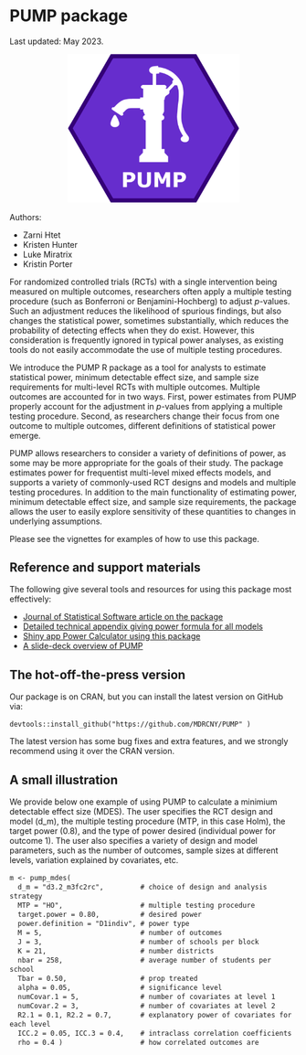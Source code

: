 # PUMP package

Last updated: May 2023.

<center><img src="man/figures/pump_icon.png" alt="PUMP icon" width="300"/></center>

Authors:

- Zarni Htet
- Kristen Hunter
- Luke Miratrix
- Kristin Porter

For randomized controlled trials (RCTs) with a single intervention being measured on multiple outcomes, researchers often apply a multiple testing procedure (such as Bonferroni or Benjamini-Hochberg) to adjust $p$-values.
Such an adjustment reduces the likelihood of spurious findings, but also changes the statistical power, sometimes substantially, which reduces the probability of detecting effects when they do exist.
However, this consideration is frequently ignored in typical power analyses, as existing tools do not easily accommodate the use of multiple testing procedures.

We introduce the PUMP R package as a tool for analysts to estimate statistical power, minimum detectable effect size, and sample size requirements for multi-level RCTs with multiple outcomes.
Multiple outcomes are accounted for in two ways.
First, power estimates from PUMP properly account for the adjustment in $p$-values from applying a multiple testing procedure.
Second, as researchers change their focus from one outcome to multiple outcomes, different definitions of statistical power emerge.

PUMP allows researchers to consider a variety of definitions of power, as some may be more appropriate for the goals of their study.
The package estimates power for frequentist multi-level mixed effects models, and supports a variety of commonly-used RCT designs and models and multiple testing procedures.
In addition to the main functionality of estimating power, minimum detectable effect size, and sample size requirements, the package allows the user to easily explore sensitivity of these quantities to changes in underlying assumptions.

Please see the vignettes for examples of how to use this package.

## Reference and support materials

The following give several tools and resources for using this package most effectively:

- [Journal of Statistical Software article on the package](https://www.jstatsoft.org/article/view/v108i06)
- [Detailed technical appendix giving power formula for all models](https://www.jstatsoft.org/index.php/jss/article/view/v108i06/4541)
- [Shiny app Power Calculator using this package](https://public.mdrc.org/pump/)
- [A slide-deck overview of PUMP](https://github.com/kristenbhunter/presentations/tree/master/NCI2022)


## The hot-off-the-press version

Our package is on CRAN, but you can install the latest version on GitHub via:

```
devtools::install_github("https://github.com/MDRCNY/PUMP" )
```

The latest version has some bug fixes and extra features, and we strongly recommend using it over the CRAN version.


## A small illustration
We provide below one example of using PUMP to calculate a minimium detectable effect size (MDES).
The user specifies the RCT design and model (d_m), the multiple testing procedure (MTP, in this case Holm),
the target power (0.8), and the type of power desired (individual power for outcome 1).
The user also specifies a variety of design and model parameters, such as the number of outcomes, sample sizes at different levels, variation explained by covariates, etc.

```
m <- pump_mdes(
  d_m = "d3.2_m3fc2rc",         # choice of design and analysis strategy
  MTP = "HO",                   # multiple testing procedure
  target.power = 0.80,          # desired power
  power.definition = "D1indiv", # power type
  M = 5,                        # number of outcomes
  J = 3,                        # number of schools per block
  K = 21,                       # number districts
  nbar = 258,                   # average number of students per school
  Tbar = 0.50,                  # prop treated
  alpha = 0.05,                 # significance level
  numCovar.1 = 5,               # number of covariates at level 1
  numCovar.2 = 3,               # number of covariates at level 2
  R2.1 = 0.1, R2.2 = 0.7,       # explanatory power of covariates for each level
  ICC.2 = 0.05, ICC.3 = 0.4,    # intraclass correlation coefficients
  rho = 0.4 )                   # how correlated outcomes are
```


